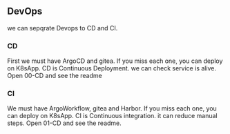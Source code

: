 ## DevOps
we can sepqrate Devops to CD and CI.
### CD
First we must have ArgoCD and gitea. If you miss each one, you can deploy on K8sApp.
CD is Continuous Deployment. we can check service is alive.
Open 00-CD and see the readme
### CI
We must have ArgoWorkflow, gitea and Harbor. If you miss each one, you can deploy on K8sApp.
CI is Continuous integration. it can reduce manual steps.
Open 01-CD and see the readme.